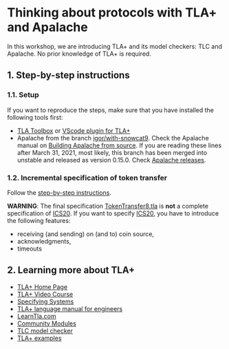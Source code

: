 # Thinking about protocols with TLA+ and Apalache

In this workshop, we are introducing TLA+ and its model checkers:
TLC and Apalache. No prior knowledge of TLA+ is required.

## 1. Step-by-step instructions

### 1.1. Setup

If you want to reproduce the steps, make sure that you have installed
the following tools first:

 - [TLA Toolbox][] or [VScode plugin for TLA+][]
 - Apalache from the branch [igor/with-snowcat9][]. Check the Apalache
   manual on [Building Apalache from source][].
   If you are reading these lines after March 31, 2021, most likely,
   this branch has been merged into unstable and released as version
   0.15.0.
   Check [Apalache releases][].

### 1.2. Incremental specification of token transfer

Follow the [step-by-step instructions][].

**WARNING**: The final specification
[TokenTransfer8.tla](./examples/TokenTransfer8.tla) is **not** a
complete specification of [ICS20][].  If you want to specify [ICS20][],
you have to introduce the following features:

 - receiving (and sending) on (and to) coin source,
 - acknowledgments,
 - timeouts

## 2. Learning more about TLA+
 
 - [TLA+ Home Page][]
 - [TLA+ Video Course][]
 - [Specifying Systems][]
 - [TLA+ language manual for engineers][]
 - [LearnTla.com][]
 - [Community Modules][]
 - [TLC model checker][]
 - [TLA+ examples][]
    

[TLA+ examples]: https://github.com/tlaplus/examples
[TLA+ language manual for engineers]: https://apalache.informal.systems/docs/lang/index.html
[Apalache model checker]: https://apalache.informal.systems
[TLC model checker]: http://lamport.azurewebsites.net/tla/tools.html
[Summary of TLA]: https://lamport.azurewebsites.net/tla/summary.pdf
[TLA+ Home Page]: http://lamport.azurewebsites.net/tla/tla.html
[Specifying Systems]: http://lamport.azurewebsites.net/tla/book.html?back-link=learning.html
[Community Modules]: https://github.com/tlaplus/CommunityModules
[LearnTla.com]: https://learntla.com
[TLA+ Video Course]: http://lamport.azurewebsites.net/video/videos.html
[TLA Toolbox]: https://lamport.azurewebsites.net/tla/toolbox.html
[VScode plugin for TLA+]: https://marketplace.visualstudio.com/items?itemName=alygin.vscode-tlaplus
[igor/with-snowcat9]: https://github.com/informalsystems/apalache/tree/igor/with-snowcat9
[Building Apalache from source]: https://apalache.informal.systems/docs/apalache/installation/source.html
[Apalache releases]: https://github.com/informalsystems/apalache/releases
[step-by-step instructions]: ./docs/type-and-check.md 
[ICS20]: https://github.com/cosmos/ibc/tree/master/spec/app/ics-020-fungible-token-transfer
